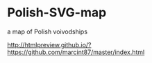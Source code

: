# Polish-SVG-map

a map of Polish voivodships


http://htmlpreview.github.io/?https://github.com/marcint87/master/index.html
